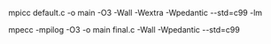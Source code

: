 mpicc default.c -o main -O3 -Wall -Wextra -Wpedantic --std=c99 -lm

mpecc -mpilog -O3 -o main final.c -Wall -Wpedantic --std=c99
